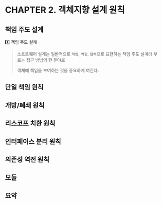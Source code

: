 # CHAPTER 2. 객체지향 설계 원칙

## 책임 주도 설계

1️⃣ 책임 주도 설계

> 소프트웨어 설계는 일반적으로 `책임`, `역할`, `협력`으로 표현하는 책임 주도 설계라 부르는 접근 방법의 한 분야로
>
> 객체에 책임을 부여하는 것을 중요하게 여긴다.

## 단일 책임 원칙

## 개방/폐쇄 원칙

## 리스코프 치환 원칙

## 인터페이스 분리 원칙

## 의존성 역전 원칙

## 모듈

## 요약